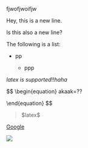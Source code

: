 fjwofjwoifjw



Hey, this is a new line.

Is this also a new line?

The following is a list:

- pp
  
  - ppp



$latex\ is \ supported!! haha$



$$
\begin{equation}
   akaak=??

\end{equation}
$$



<blockquote id="blockquote-1" style="background=""> $latex$ </blockquote>









<script>
document.querySelectorAll("blockquote").background="rgb(225,225,255)";
document.querySelectorAll("#blockquote-1").borderLeft="0.25em solid rgb(225,225,255)";
</script>



</script>





[Google](https://www.google.com)

![](https://marktext.github.io/website/imgs/drink_coffee.image--assets.svg)


